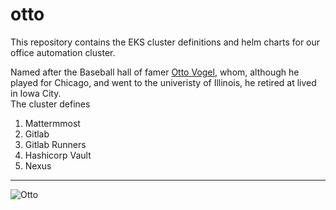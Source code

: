 # otto
This repository contains the EKS cluster definitions and helm charts for our office automation cluster.

Named after the Baseball hall of famer [Otto Vogel](https://en.wikipedia.org/wiki/Otto_Vogel), whom, although he played for Chicago, and went to the univeristy of Illinois, he retired at lived in Iowa City.  
The cluster defines 
1. Mattermmost
2. Gitlab
3. Gitlab Runners
4. Hashicorp Vault
5. Nexus

---

![Otto](https://upload.wikimedia.org/wikipedia/commons/c/c1/Otto_Vogel_newspaper.png)
